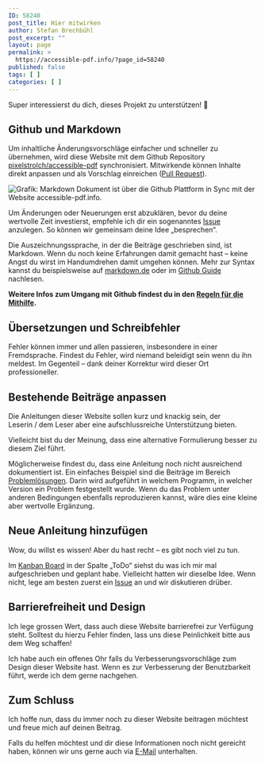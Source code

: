 ```yaml
---
ID: 58240
post_title: Hier mitwirken
author: Stefan Brechbühl
post_excerpt: ""
layout: page
permalink: >
  https://accessible-pdf.info/?page_id=58240
published: false
tags: [ ]
categories: [ ]
---
```

Super interessierst du dich, dieses Projekt zu unterstützen! 🎉

## Github und Markdown

Um inhaltliche Änderungsvorschläge einfacher und schneller zu übernehmen, wird diese Website mit dem Github Repository [pixelstrolch/accessible-pdf](https://github.com/pixelstrolch/accessible-pdf) synchronisiert. Mitwirkende können Inhalte direkt anpassen und als Vorschlag  einreichen ([Pull Request](https://github.com/pixelstrolch/accessible-pdf/pulls)).

![Grafik: Markdown Dokument ist über die Github Plattform in Sync mit der Website accessible-pdf.info.](https://accessible-pdf.info/content/uploads/homepage-teaser-sync.png)

Um Änderungen oder Neuerungen erst abzuklären, bevor du deine wertvolle Zeit investierst, empfehle ich dir ein sogenanntes [Issue](https://github.com/pixelstrolch/accessible-pdf/issues) anzulegen. So können wir gemeinsam deine Idee „besprechen“.

Die Auszeichnungssprache, in der die Beiträge geschrieben sind, ist Markdown. Wenn du noch keine Erfahrungen damit gemacht hast – keine Angst du wirst im Handumdrehen damit umgehen können. Mehr zur Syntax kannst du beispielsweise auf [markdown.de](https://markdown.de) oder im [Github Guide](https://guides.github.com/features/mastering-markdown/) nachlesen.

**Weitere Infos zum Umgang mit Github findest du in den [Regeln für die Mithilfe](https://github.com/pixelstrolch/accessible-pdf/blob/master/CONTRIBUTING.md#regeln-für-die-mithilfe).** 

## Übersetzungen und Schreibfehler

Fehler können immer und allen passieren, insbesondere in einer Fremdsprache. Findest du Fehler, wird niemand beleidigt sein wenn du ihn meldest. Im Gegenteil – dank deiner Korrektur wird dieser Ort professioneller.

## Bestehende Beiträge anpassen

Die Anleitungen dieser Website sollen kurz und knackig sein, der Leserin / dem Leser aber eine aufschlussreiche Unterstützung bieten.

Vielleicht bist du der Meinung, dass eine alternative Formulierung besser zu diesem Ziel führt.

Möglicherweise findest du, dass eine Anleitung noch nicht ausreichend dokumentiert ist. Ein einfaches Beispiel sind die Beiträge im Bereich [Problemlösungen](https://accessible-pdf.info/de/tutorials/). Darin wird aufgeführt in welchem Programm, in welcher Version ein Problem festgestellt wurde. Wenn du das Problem unter anderen Bedingungen ebenfalls reproduzieren kannst, wäre dies eine kleine aber wertvolle Ergänzung.

## Neue Anleitung hinzufügen

Wow, du willst es wissen! Aber du hast recht – es gibt noch viel zu tun.

Im [Kanban Board](https://github.com/pixelstrolch/accessible-pdf/projects/1) in der Spalte „ToDo“ siehst du was ich mir mal aufgeschrieben und geplant habe. Vielleicht hatten wir dieselbe Idee. Wenn nicht, lege am besten zuerst ein [Issue](https://github.com/pixelstrolch/accessible-pdf/issues) an und wir diskutieren drüber.

## Barrierefreiheit und Design

Ich lege grossen Wert, dass auch diese Website barrierefrei zur Verfügung steht. Solltest du hierzu Fehler finden, lass uns diese Peinlichkeit bitte aus dem Weg schaffen!

Ich habe auch ein offenes Ohr falls du Verbesserungsvorschläge zum Design dieser Website hast. Wenn es zur Verbesserung der Benutzbarkeit führt, werde ich dem gerne nachgehen. 

## Zum Schluss

Ich hoffe nun, dass du immer noch zu dieser Website beitragen möchtest und freue mich auf deinen Beitrag.

Falls du helfen möchtest und dir diese Informationen noch nicht gereicht haben, können wir uns gerne auch via [E-Mail](mailto:mail@accessible-pdf.info) unterhalten.